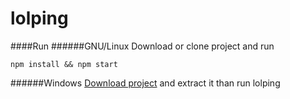 # lolping

####Run
######GNU/Linux
Download or clone project and run

    npm install && npm start

######Windows
[Download project](https://github.com/jsparber/lolping/archive/windows.zip) and extract it than run lolping


